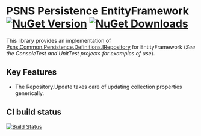 # PSNS Persistence EntityFramework [![NuGet Version](http://img.shields.io/nuget/v/Psns.Common.Persistence.EntityFramework.svg?style=flat)](https://www.nuget.org/packages/Psns.Common.Persistence.EntityFramework/) [![NuGet Downloads](http://img.shields.io/nuget/dt/Psns.Common.Persistence.EntityFramework.svg?style=flat)](https://www.nuget.org/packages/Psns.Common.Persistence.EntityFramework/)

This library provides an implementation of [Psns.Common.Persistence.Definitions.IRepository](https://github.com/PSNS-IMF/persistence-definitions)
for EntityFramework (*See the ConsoleTest and UnitTest projects for examples of use*).

## Key Features

* The Repository.Update takes care of updating collection properties generically.

## CI build status
[![Build Status](https://www.myget.org/BuildSource/Badge/persistence-entityframework?identifier=48b1c161-1c82-4483-97e2-6cbb036d6cb4)](https://www.myget.org/)